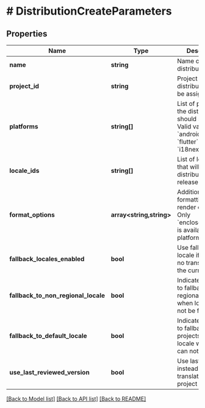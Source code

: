 # # DistributionCreateParameters

## Properties

Name | Type | Description | Notes
------------ | ------------- | ------------- | -------------
**name** | **string** | Name of the distribution | 
**project_id** | **string** | Project id the distribution should be assigned to. | 
**platforms** | **string[]** | List of platforms the distribution should support. Valid values are: * &#x60;android&#x60; * &#x60;ios&#x60; * &#x60;flutter&#x60; * &#x60;i18next&#x60; * &#x60;rails&#x60; | [optional] 
**locale_ids** | **string[]** | List of locale ids that will be part of distribution releases | [optional] 
**format_options** | **array&lt;string,string&gt;** | Additional formatting and render options. Only &#x60;enclose_in_cdata&#x60; is available for platform &#x60;android&#x60;. | [optional] 
**fallback_locales_enabled** | **bool** | Use fallback locale if there is no translation in the current locale. | [optional] 
**fallback_to_non_regional_locale** | **bool** | Indicates whether to fallback to non regional locale when locale can not be found | [optional] 
**fallback_to_default_locale** | **bool** | Indicates whether to fallback to projects default locale when locale can not be found | [optional] 
**use_last_reviewed_version** | **bool** | Use last reviewed instead of latest translation in a project | [optional] 

[[Back to Model list]](../../README.md#documentation-for-models) [[Back to API list]](../../README.md#documentation-for-api-endpoints) [[Back to README]](../../README.md)


